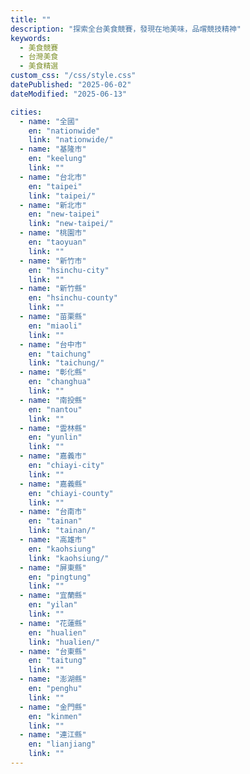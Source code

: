 ```yaml
---
title: ""
description: "探索全台美食競賽，發現在地美味，品嚐競技精神"
keywords:
  - 美食競賽
  - 台灣美食
  - 美食精選
custom_css: "/css/style.css"
datePublished: "2025-06-02"
dateModified: "2025-06-13"

cities:
  - name: "全國"
    en: "nationwide"
    link: "nationwide/"
  - name: "基隆市"
    en: "keelung"
    link: ""
  - name: "台北市"
    en: "taipei"
    link: "taipei/"
  - name: "新北市"
    en: "new-taipei"
    link: "new-taipei/"
  - name: "桃園市"
    en: "taoyuan"
    link: ""
  - name: "新竹市"
    en: "hsinchu-city"
    link: ""
  - name: "新竹縣"
    en: "hsinchu-county"
    link: ""
  - name: "苗栗縣"
    en: "miaoli"
    link: ""
  - name: "台中市"
    en: "taichung"
    link: "taichung/"
  - name: "彰化縣"
    en: "changhua"
    link: ""
  - name: "南投縣"
    en: "nantou"
    link: ""
  - name: "雲林縣"
    en: "yunlin"
    link: ""
  - name: "嘉義市"
    en: "chiayi-city"
    link: ""
  - name: "嘉義縣"
    en: "chiayi-county"
    link: ""
  - name: "台南市"
    en: "tainan"
    link: "tainan/"
  - name: "高雄市"
    en: "kaohsiung"
    link: "kaohsiung/"
  - name: "屏東縣"
    en: "pingtung"
    link: ""
  - name: "宜蘭縣"
    en: "yilan"
    link: ""
  - name: "花蓮縣"
    en: "hualien"
    link: "hualien/"
  - name: "台東縣"
    en: "taitung"
    link: ""
  - name: "澎湖縣"
    en: "penghu"
    link: ""
  - name: "金門縣"
    en: "kinmen"
    link: ""
  - name: "連江縣"
    en: "lianjiang"
    link: ""
---
```

